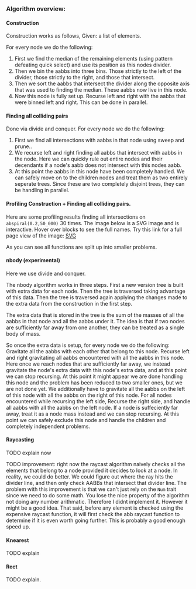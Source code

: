 
### Algorithm overview:


#### Construction

Construction works as follows, Given: a list of elements.

For every node we do the following:
1. First we find the median of the remaining elements (using pattern defeating quick select) and use its position as this nodes divider.
2. Then we bin the aabbs into three bins. Those strictly to the left of the divider, those strictly to the right, and those that intersect.
3. Then we sort the aabbs that intersect the divider along the opposite axis that was used to finding the median. These aabbs now live in this node.
4. Now this node is fully set up. Recurse left and right with the aabbs that were binned left and right. This can be done in parallel.


#### Finding all colliding pairs

Done via divide and conquer. For every node we do the following:
1) First we find all intersections with aabbs in that node using sweep and prune..
2) We recurse left and right finding all aabbs that intersect with aabbs in the node.
	Here we can quickly rule out entire nodes and their decendants if a node's aabb does not intersect
	with this nodes aabb.
3) At this point the aabbs in this node have been completely handled. We can safely move on to the children nodes 
   and treat them as two entirely seperate trees. Since these are two completely disjoint trees, they can be handling in
   parallel.

#### Profiling Construction + Finding all colliding pairs.

Here are some profiling results finding all intersections on `abspiral(0.2,50_000)` 30 times. 
The image below is a SVG image and is interactive. Hover over blocks to see the full names.
Try this link for a full page view of the image: [SVG](graphs/flamegraph.svg)

<object class="p" data="graphs/flamegraph.svg" type="image/svg+xml" style="width: 100%;">

As you can see all functions are split up into smaller problems.




#### nbody (experimental)

Here we use divide and conquer.

The nbody algorithm works in three steps. First a new version tree is built with extra data for each node. Then the tree is traversed taking advantage of this data. Then the tree is traversed again applying the changes made to the extra data from the construction in the first step.

The extra data that is stored in the tree is the sum of the masses of all the aabbs in that node and all the aabbs under it. The idea is that if two nodes are sufficiently far away from one another, they can be treated as a single body of mass.

So once the extra data is setup, for every node we do the following:
	Gravitate all the aabbs with each other that belong to this node.
	Recurse left and right gravitating all aabbs encountered with all the aabbs in this node.
		Here once we reach nodes that are sufficiently far away, we instead gravitate the node's extra data with this node's extra data, and at this point we can stop recursing.
	At this point it might appear we are done handling this node and the problem has been reduced to two smaller ones, but we are not done yet. We additionally have to gravitate all the aabbs on the left of this node with all the aabbs on the right of this node.
    For all nodes encountered while recursing the left side,
    	Recurse the right side, and handle all aabbs with all the aabbs on the left node.
    	If a node is suffeciently far away, treat it as a node mass instead and we can stop recursing.
    At this point we can safely exclude this node and handle the children and completely independent problems.



#### Raycasting


TODO explain now

TODO improvement:
right now the raycast algorithm naively checks all the elements that belong to a node provided
it decides to look at a node. In reality, we could do better. We could figure out where the ray
hits the divider line, and then only check AABBs that intersect that divider line. The problem
with this improvement is that we can't just rely on the `Num` trait since we need to do some math.
You lose the nice property of the algorithm not doing any number arithmatic. Therefore I didnt implement
it. However it might be a good idea. That said, before any element is checked using the expensive raycast function, it will first check the abb
raycast function to determine if it is even worth going further. This is probably a good enough speed up.

#### Knearest

TODO explain


#### Rect

TODO explain.


